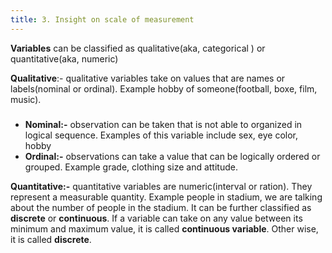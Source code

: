 ```yaml
---
title: 3. Insight on scale of measurement
---
```

**Variables** can be classified as qualitative(aka, categorical ) or quantitative(aka, numeric)

**Qualitative**:- qualitative variables take on values that are names or labels(nominal or ordinal). Example hobby of someone(football, boxe, film, music).
### 
- **Nominal:-** observation can be taken that is not able to organized in logical sequence. Examples of this variable include sex, eye color, hobby
- **Ordinal:-** observations can take a value that can be logically ordered or grouped. Example grade, clothing size and attitude.


**Quantitative:-** quantitative variables are numeric(interval or ration). They represent a measurable quantity. Example people in stadium, we are talking about the number of people in the stadium. 
It can be further classified as **discrete** or **continuous**. 
If a variable can take on any value between its minimum and maximum value, it is called **continuous variable**. 
Other wise, it is called **discrete**. 

